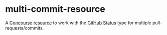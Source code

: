 # multi-commit-resource

A [Concourse](http://concourse.ci/) [resource](http://concourse.ci/resources.html) to work with the [GitHub Status](https://developer.github.com/v3/repos/statuses/) type for multiple pull-requests/commits.
